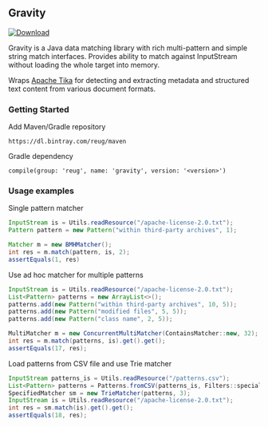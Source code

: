 ## Gravity
[ ![Download](https://api.bintray.com/packages/reug/maven/gravity/images/download.svg) ](https://bintray.com/reug/maven/gravity/_latestVersion)

Gravity is a Java data matching library with rich multi-pattern and simple string match interfaces.
Provides ability to match against InputStream without loading the whole target into memory.

Wraps [Apache Tika](https://github.com/apache/tika) for detecting and extracting metadata and structured text content from various document formats.

### Getting Started

Add  Maven/Gradle repository
```
https://dl.bintray.com/reug/maven
```
Gradle dependency
```
compile(group: 'reug', name: 'gravity', version: '<version>')
```
### Usage examples
Single pattern matcher
```java
InputStream is = Utils.readResource("/apache-license-2.0.txt");
Pattern pattern = new Pattern("within third-party archives", 1);

Matcher m = new BMHMatcher();
int res = m.match(pattern, is, 2);
assertEquals(1, res)
```
Use ad hoc matcher for multiple patterns
```java
InputStream is = Utils.readResource("/apache-license-2.0.txt");
List<Pattern> patterns = new ArrayList<>();
patterns.add(new Pattern("within third-party archives", 10, 5));
patterns.add(new Pattern("modified files", 5, 5));
patterns.add(new Pattern("class name", 2, 5));

MultiMatcher m = new ConcurrentMultiMatcher(ContainsMatcher::new, 32);
int res = m.match(patterns, is).get().get();
assertEquals(17, res);
```
Load patterns from CSV file and use Trie matcher
```java
InputStream patterns_is = Utils.readResource("/patterns.csv");
List<Pattern> patterns = Patterns.fromCSV(patterns_is, Filters::specialChars);
SpecifiedMatcher sm = new TrieMatcher(patterns, 3);
InputStream is = Utils.readResource("/apache-license-2.0.txt");
int res = sm.match(is).get().get();
assertEquals(18, res);
```